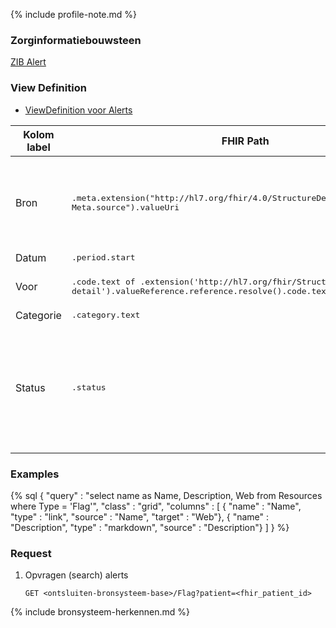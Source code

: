 {% include profile-note.md %}

### Zorginformatiebouwsteen

[ZIB Alert](https://zibs.nl/wiki/Alert-v3.2(2017NL))

### View Definition

* [ViewDefinition voor Alerts](ViewDefinition-Flag.json)

<table class="grid">
  <thead>
    <th>Kolom label</th>
    <th width="25%">FHIR Path</th>
    <th>FHIR Type</th>
    <th>Zib element</th>
    <th>Toelichting of regels</th>
  </thead>
  <tbody>
    <tr>
      <td>Bron</td>
      <td><samp>.meta.extension("http://hl7.org/fhir/4.0/StructureDefinition/extension-Meta.source").valueUri</samp></td>
      <td><code>string</code></td>
      <td><i>nvt</i></td>
      <td>Lookup adhv uri (AGB-Z of OID) <code>&lt;adressering-base&gt;/Organization?identifier=&lt;.meta.tag.code&gt;</code> en gebruik dan <code>Organization.name</code></td>
    </tr>
    <tr>
      <td>Datum</td>
      <td><samp>.period.start</samp></td>
      <td><code>dateTime</code></td>
      <td>BeginDatumTijd</td>
      <td></td>
    </tr>
    <tr>
      <td>Voor</td>
      <td><samp>.code.text of .extension('http://hl7.org/fhir/StructureDefinition/flag-detail').valueReference.reference.resolve().code.text</samp></td>
      <td><code>string</code></td>
      <td>AlertNaam of <i>geassosieerde</i> Conditie::Probleem</td>
      <td>De resolve levert de bijbehorende Condition</td>
    </tr>
    <tr>
      <td>Categorie</td>
      <td><samp>.category.text</samp></td>
      <td><code>string</code></td>
      <td>AlertType</td>
      <td></td>
    </tr>
    <tr>
      <td>Status</td>
      <td><samp>.status</samp></td>
      <td><code>code</code></td>
      <td><i>nvt</i></td>
      <td>Mapping: ‘active’ naar ‘actueel’; ‘in-active’ naar ‘niet actueel’ Uitgefilterd: ‘entered-in-error’ wordt niet getoond in de Zorgviewer, omdat het om foutief ingevoerde data gaat.</td>
    </tr>
  </tbody>
</table>

### Examples

{% sql {
  "query" : "select name as Name, Description, Web from Resources where Type = 'Flag'",
  "class" : "grid",
  "columns" : [
    { "name" : "Name", "type" : "link", "source" : "Name", "target" : "Web"},
    { "name" : "Description", "type" : "markdown", "source" : "Description"}
  ]
} %}

### Request

1. Opvragen (search) alerts

    `GET <ontsluiten-bronsysteem-base>/Flag?patient=<fhir_patient_id>`

{% include bronsysteem-herkennen.md %}